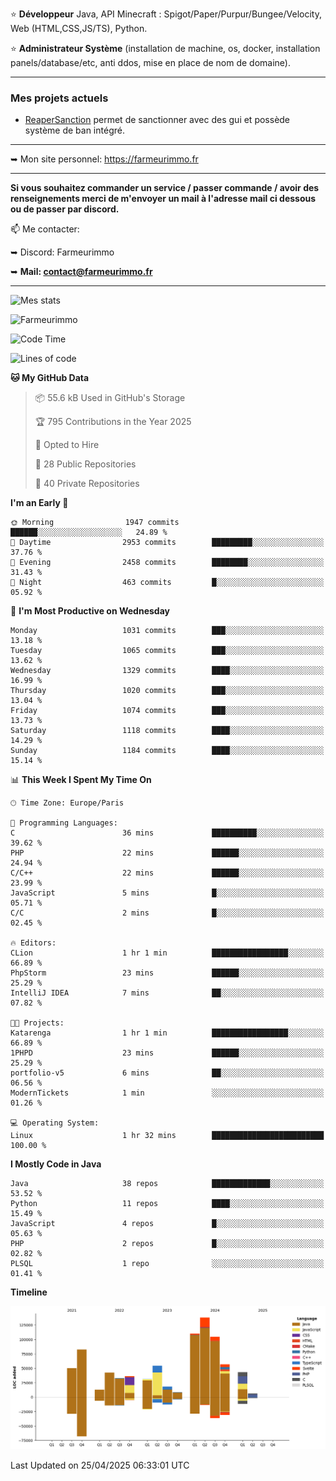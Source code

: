 ⭐ **Développeur** Java, API Minecraft : Spigot/Paper/Purpur/Bungee/Velocity, Web (HTML,CSS,JS/TS), Python.

⭐ **Administrateur Système** (installation de machine, os, docker, installation panels/database/etc, anti ddos, mise en place de nom de domaine).

---

### Mes projets actuels
- [ReaperSanction](https://www.spigotmc.org/resources/reapersanction.89580/) permet de sanctionner avec des gui et possède système de ban intégré.

---

➥ Mon site personnel: https://farmeurimmo.fr

---

**Si vous souhaitez commander un service / passer commande / avoir des renseignements merci de m'envoyer un mail à l'adresse mail ci dessous ou de passer par discord.**

📫 Me contacter:
 
   ➥ Discord: Farmeurimmo
   
   ➥ **Mail: contact@farmeurimmo.fr**

---

![Mes stats](https://github-readme-stats.farmeurimmo.fr/api?username=Farmeurimmo&count_private=true&show_icons=true&theme=radical)

<img src="https://komarev.com/ghpvc/?username=Farmeurimmo" alt="Farmeurimmo" />

<!--START_SECTION:waka-->
![Code Time](http://img.shields.io/badge/Code%20Time-1%2C978%20hrs%2031%20mins-blue)

![Lines of code](https://img.shields.io/badge/From%20Hello%20World%20I%27ve%20Written-830.4%20thousand%20lines%20of%20code-blue)

**🐱 My GitHub Data** 

> 📦 55.6 kB Used in GitHub's Storage 
 > 
> 🏆 795 Contributions in the Year 2025
 > 
> 💼 Opted to Hire
 > 
> 📜 28 Public Repositories 
 > 
> 🔑 40 Private Repositories 
 > 
**I'm an Early 🐤** 

```text
🌞 Morning                1947 commits        ██████░░░░░░░░░░░░░░░░░░░   24.89 % 
🌆 Daytime                2953 commits        █████████░░░░░░░░░░░░░░░░   37.76 % 
🌃 Evening                2458 commits        ████████░░░░░░░░░░░░░░░░░   31.43 % 
🌙 Night                  463 commits         █░░░░░░░░░░░░░░░░░░░░░░░░   05.92 % 
```
📅 **I'm Most Productive on Wednesday** 

```text
Monday                   1031 commits        ███░░░░░░░░░░░░░░░░░░░░░░   13.18 % 
Tuesday                  1065 commits        ███░░░░░░░░░░░░░░░░░░░░░░   13.62 % 
Wednesday                1329 commits        ████░░░░░░░░░░░░░░░░░░░░░   16.99 % 
Thursday                 1020 commits        ███░░░░░░░░░░░░░░░░░░░░░░   13.04 % 
Friday                   1074 commits        ███░░░░░░░░░░░░░░░░░░░░░░   13.73 % 
Saturday                 1118 commits        ████░░░░░░░░░░░░░░░░░░░░░   14.29 % 
Sunday                   1184 commits        ████░░░░░░░░░░░░░░░░░░░░░   15.14 % 
```


📊 **This Week I Spent My Time On** 

```text
🕑︎ Time Zone: Europe/Paris

💬 Programming Languages: 
C                        36 mins             ██████████░░░░░░░░░░░░░░░   39.62 % 
PHP                      22 mins             ██████░░░░░░░░░░░░░░░░░░░   24.94 % 
C/C++                    22 mins             ██████░░░░░░░░░░░░░░░░░░░   23.99 % 
JavaScript               5 mins              █░░░░░░░░░░░░░░░░░░░░░░░░   05.71 % 
C/C                      2 mins              █░░░░░░░░░░░░░░░░░░░░░░░░   02.45 % 

🔥 Editors: 
CLion                    1 hr 1 min          █████████████████░░░░░░░░   66.89 % 
PhpStorm                 23 mins             ██████░░░░░░░░░░░░░░░░░░░   25.29 % 
IntelliJ IDEA            7 mins              ██░░░░░░░░░░░░░░░░░░░░░░░   07.82 % 

🐱‍💻 Projects: 
Katarenga                1 hr 1 min          █████████████████░░░░░░░░   66.89 % 
1PHPD                    23 mins             ██████░░░░░░░░░░░░░░░░░░░   25.29 % 
portfolio-v5             6 mins              ██░░░░░░░░░░░░░░░░░░░░░░░   06.56 % 
ModernTickets            1 min               ░░░░░░░░░░░░░░░░░░░░░░░░░   01.26 % 

💻 Operating System: 
Linux                    1 hr 32 mins        █████████████████████████   100.00 % 
```

**I Mostly Code in Java** 

```text
Java                     38 repos            █████████████░░░░░░░░░░░░   53.52 % 
Python                   11 repos            ████░░░░░░░░░░░░░░░░░░░░░   15.49 % 
JavaScript               4 repos             █░░░░░░░░░░░░░░░░░░░░░░░░   05.63 % 
PHP                      2 repos             █░░░░░░░░░░░░░░░░░░░░░░░░   02.82 % 
PLSQL                    1 repo              ░░░░░░░░░░░░░░░░░░░░░░░░░   01.41 % 
```



**Timeline**

![Lines of Code chart](https://raw.githubusercontent.com/Farmeurimmo/Farmeurimmo/main/assets/bar_graph.png)


 Last Updated on 25/04/2025 06:33:01 UTC
<!--END_SECTION:waka-->
